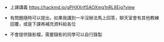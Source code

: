 - 上課講義 https://hackmd.io/gPHXXrifSAOXmg1nRL8Eig?view

- 有問題隨時可以提出，如果我講到一半沒辦法馬上回答，聊天室會有其他教練回覆，或是下課再補充資料給各位

- 不會提供錄影檔，需要錄影的同學可以自行錄製